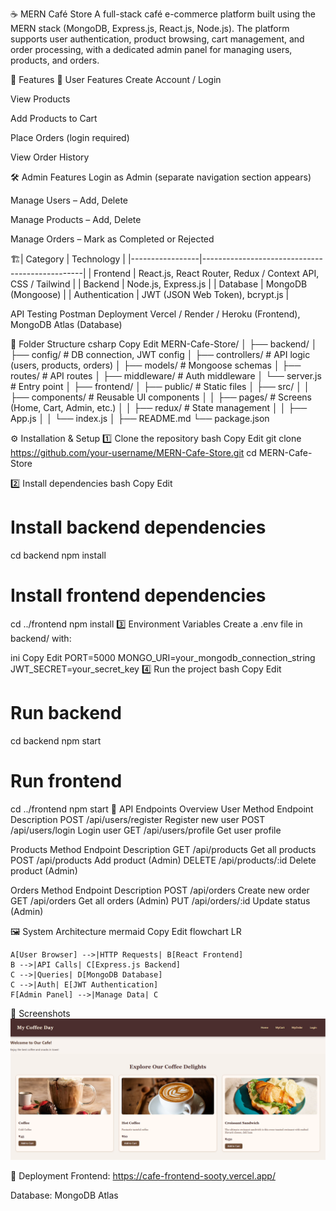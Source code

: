 ☕ MERN Café Store
A full-stack café e-commerce platform built using the MERN stack (MongoDB, Express.js, React.js, Node.js).
The platform supports user authentication, product browsing, cart management, and order processing, with a dedicated admin panel for managing users, products, and orders.

📌 Features
👤 User Features
Create Account / Login

View Products

Add Products to Cart

Place Orders (login required)

View Order History

🛠 Admin Features
Login as Admin (separate navigation section appears)

Manage Users – Add, Delete

Manage Products – Add, Delete

Manage Orders – Mark as Completed or Rejected

🏗| Category        | Technology                                   |
|-----------------|------------------------------------------------|
| Frontend        | React.js, React Router, Redux / Context API, CSS / Tailwind |
| Backend         | Node.js, Express.js                            |
| Database        | MongoDB (Mongoose)                             |
| Authentication  | JWT (JSON Web Token), bcrypt.js                |


API Testing	Postman
Deployment	Vercel / Render / Heroku (Frontend), MongoDB Atlas (Database)

📂 Folder Structure
csharp
Copy
Edit
MERN-Cafe-Store/
│
├── backend/
│   ├── config/        # DB connection, JWT config
│   ├── controllers/   # API logic (users, products, orders)
│   ├── models/        # Mongoose schemas
│   ├── routes/        # API routes
│   ├── middleware/    # Auth middleware
│   └── server.js      # Entry point
│
├── frontend/
│   ├── public/        # Static files
│   ├── src/
│   │   ├── components/ # Reusable UI components
│   │   ├── pages/      # Screens (Home, Cart, Admin, etc.)
│   │   ├── redux/      # State management
│   │   ├── App.js
│   │   └── index.js
│
├── README.md
└── package.json

⚙️ Installation & Setup
1️⃣ Clone the repository
bash
Copy
Edit
git clone https://github.com/your-username/MERN-Cafe-Store.git
cd MERN-Cafe-Store

2️⃣ Install dependencies
bash
Copy
Edit
# Install backend dependencies
cd backend
npm install

# Install frontend dependencies
cd ../frontend
npm install
3️⃣ Environment Variables
Create a .env file in backend/ with:

ini
Copy
Edit
PORT=5000
MONGO_URI=your_mongodb_connection_string
JWT_SECRET=your_secret_key
4️⃣ Run the project
bash
Copy
Edit
# Run backend
cd backend
npm start

# Run frontend
cd ../frontend
npm start
🔗 API Endpoints Overview
User
Method	Endpoint	Description
POST	/api/users/register	Register new user
POST	/api/users/login	Login user
GET	/api/users/profile	Get user profile

Products
Method	Endpoint	Description
GET	/api/products	Get all products
POST	/api/products	Add product (Admin)
DELETE	/api/products/:id	Delete product (Admin)

Orders
Method	Endpoint	Description
POST	/api/orders	Create new order
GET	/api/orders	Get all orders (Admin)
PUT	/api/orders/:id	Update status (Admin)

🖼 System Architecture
mermaid
Copy
Edit
flowchart LR


    A[User Browser] -->|HTTP Requests| B[React Frontend]
    B -->|API Calls| C[Express.js Backend]
    C -->|Queries| D[MongoDB Database]
    C -->|Auth| E[JWT Authentication]
    F[Admin Panel] -->|Manage Data| C
    
📸 Screenshots
![Home Page Screenshot](public/home.png)



🚀 Deployment
Frontend: https://cafe-frontend-sooty.vercel.app/



Database: MongoDB Atlas

